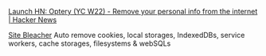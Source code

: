 
[Launch HN: Optery (YC W22) - Remove your personal info from the internet | Hacker News](https://news.ycombinator.com/item?id=30605010)

[Site Bleacher](https://github.com/wooque/site-bleacher)
Auto remove cookies, local storages, IndexedDBs, service workers, cache storages, filesystems & webSQLs
